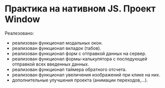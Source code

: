 # Практика на нативном JS. Проект Window

Реалезовано:
  - реализован функционал модальных окон.
  - реализован функционал вкладок (табов).
  - реализован функционал форм с отправкой данных на сервер.
  - реализован функционал формы-калькулятора с последующей отправкой всех введенных данных.
  - реализован функционал таймера обратного отсчета.
  - реализован функционал увеличения изображений при клике на них.
  - дополнительные улучшения проекта (анимации переходов,...).
